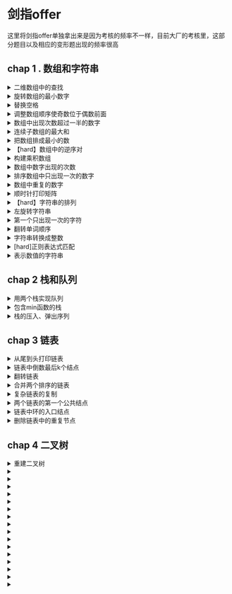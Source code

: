 
# 剑指offer

这里将剑指offer单独拿出来是因为考核的频率不一样，目前大厂的考核里，这部分题目以及相应的变形题出现的频率很高

## chap 1 . 数组和字符串

<details>
<summary> 二维数组中的查找</summary>

**描述**
        
在一个二维数组array中（每个一维数组的长度相同），每一行都按照从左到右递增的顺序排序，每一列都按照从上到下递增的顺序排序。请完成一个函数，输入这样的一个二维数组和一个整数，判断数组中是否含有该整数。
    [
    [1,2,8,9],
    [2,4,9,12],
    [4,7,10,13],
    [6,8,11,15]
    ]
    给定 target = 7，返回 true。
    给定 target = 3，返回 false。
    0 <= array.length <= 500
    0 <= array[0].length <= 500
    你能给出时间复杂度为O(m+n) 的解法吗？（n,m为矩阵的长和宽）

+ 示例1
 
    输入：
    7,[[1,2,8,9],[2,4,9,12],[4,7,10,13],[6,8,11,15]]

    返回值：true

   说明：存在7，返回true

+ 示例2

    输入：
    3,[[1,2,8,9],[2,4,9,12],[4,7,10,13],[6,8,11,15]]
    
    返回值：
    false
 
    说明：
        不存在3，返回false 

**思路**
其实这是个二维情况下的二分法，一般我们的一维情况下，二分法直接找的是数组中间的那个位置，但是现在在二维空间中，怎么找到中间那个位置呢？由于该二维数组具有规律性，从左到右逐渐变大，从上到下逐渐变大，因此我们可以类比，中间的那个位置其实就是在整个数组的最右上角的那个位置。有了这个关键点之后，后续的做法就和一维数组下的二分查找很类似了。算法的空间复杂度O(1),时间复杂度O(n+m)

**题解代码：**
```
 class Solution {
 public:
     bool Find(int target, vector > array) {
         int rows = array.size();
         if(rows == 0) {
             return true;
         }
         int cols = array[0].size();
         int i = 0,j = cols - 1;
         while(j >=0 && i < rows) {
             if(array[i][j] == target) {
                 return true;
             } else if(array[i][j] > target){
                 --j;
             } else {
                 ++i;
             }
         }
         return false;
     }
 };
 
```
</details>

<details>
<summary>旋转数组的最小数字</summary>
把一个数组最开始的若干个元素搬到数组的末尾，我们称之为数组的旋转。输入一个递增排序的数组的一个旋转，输出旋转数组的最小元素。例如，数组 [3,4,5,1,2] 为 [1,2,3,4,5] 的一个旋转，该数组的最小值为1。  

示例 1：

输入：[3,4,5,1,2]
输出：1
示例 2：

输入：[2,2,2,0,1]
输出：0

**思路**
我们考虑数组中的最后一个元素 x：在最小值右侧的元素，它们的值一定都小于等于 x；而在最小值左侧的元素，它们的值一定都大于等于 x。因此，我们可以根据这一条性质，通过二分查找的方法找出最小值。

在二分查找的每一步中，左边界为low，右边界为high，区间的中点为 pivot，最小值就在该区间内。我们将中轴元素 numbers[pivot] 与右边界元素 numbers[high] 进行比较，可能会有以下的三种情况：

第一种情况是 numbers[pivot]< numbers[high]。如下图所示，这说明numbers[pivot] 是最小值右侧的元素，因此我们可以忽略二分查找区间的右半部分。

第二种情况是 numbers[pivot]>numbers[high]。如下图所示，这说明 numbers[pivot] 是最小值左侧的元素，因此我们可以忽略二分查找区间的左半部分。

第三种情况是 numbers[pivot]==numbers[high]。如下图所示，由于重复元素的存在，我们并不能确定 numbers[pivot] 究竟在最小值的左侧还是右侧，因此我们不能莽撞地忽略某一部分的元素。我们唯一可以知道的是，由于它们的值相同，所以无论 numbers[high] 是不是最小值，都有一个它的「替代品」numbers[pivot]，因此我们可以忽略二分查找区间的右端点。


```
class Solution {
public:
    int minArray(vector<int>& numbers) {
        int low = 0;
        int high = numbers.size() - 1;
        //用开区间法，左闭右开
        while (low < high) {
            int pivot = low + (high - low) / 2;
            if (numbers[pivot] < numbers[high]) {
                high = pivot;
            }
            else if (numbers[pivot] > numbers[high]) {
                low = pivot + 1;
            }
            else {//这里主要是重复的元素出现的情况
                high -= 1;
            }
        }
        return numbers[low];
    }
};

```
</details>


<details>
<summary> 替换空格</summary>

**描述**

    请实现一个函数，将一个字符串中的每个空格替换成“%20”。例如，当字符串为We Are Happy.则经过替换之后的字符串为We%20Are%20Happy。
    给定的字符串长度不超过100。保证字符串中的字符为大写英文字母、小写英文字母和空格中的一种。
**示例1**
+ 输入：
        "We Are Happy"
+ 返回值：
        "We%20Are%20Happy"

**思路**

步骤为：扩容，移动。第一步扩容，可以再原数组中，也可以开辟一个新的string，个人觉得开辟一个新的string更省事些，先查看一下数组中的空格个数，然后在数组的末尾扩充相应的空间，此时遍历一遍，O(n)的复杂度。此时肯定不能从头开始移动，因为新增的空格是在后面，因而从后面往前进行移动。又是一个O(n)的时间复杂度。

**题解代码：**

```
    string replaceSpace(string s) {
         // write code here
         string ans;
         for(auto &c : s) {
             if(c == ' ') {
                 ans.append("%20");
             } else {
                 ans.push_back(c);
             }
         }
         return ans;
     }
     
```
</details>
<details>
<summary> 调整数组顺序使奇数位于偶数前面</summary>

**描述**

    输入一个整数数组，实现一个函数来调整该数组中数字的顺序，使得所有的奇数位于数组的前半部分，所有的偶数位于数组的后半部分，并保证奇数和奇数，偶数和偶数之间的相对位置不变。

**示例1**
+ 输入：
    [1,2,3,4]
+ 返回值
    [1,3,2,4]

**示例2**

+ 输入：
        [2,4,6,5,7]
+ 返回值：
        [5,7,2,4,6]
    
**思路：** 如果该题没有要保序，那么其实代码可以如下，和颜色分类的题目是类似的，但是这样的交换其实是不保序的，时间复杂度O(n),空间复杂度O(1)：
```
 class Solution {
 public:
 vector<int> exchange(vector<int>& nums) {
    int count = 0;
    for(int i = 0;i < nums.size();++i) {
        if(nums[i] %2 ) {
            swap(nums[count++],nums[i]);
        }
    }
    return nums;
    }
 };

``` 
    保序的情况，本题的核心在于一个思想，其实就是元素应该放置的位置，原本应该放置的位置，这个核心的思路就是冒泡排序中核心的思路。和颜色分类的问题也是类似的，这类问题本质来说就是按着原有的顺序进行排序。因为冒泡排序是保序的，所以直接拿过来用。这里有个trick，就是可以利用标志法来做冒泡，算法复杂度是O(n^2)。
    题解一：
```
    vector reOrderArray(vector& array) {
        // write code here
        int len = array.size();
        bool flag = true;
        while(flag) {
            flag = false;
            for(int i = 1;i < len ;++i) {
                //if(array[i-1] > array[i] ) {原始冒泡排序的判断条件
                if (array[i -1] % 2 == 0 && array[i] %2) {
                    flag = true;
                    swap(array[i-1],array[i]);
                }
            }
        }
        return array;
    }

    当然如果只关注时间复杂度的话，本题最简单的还是直接开辟出一个新的数组，时间复杂度O(n)，空间复杂度O(n)：
    vector reOrderArray(vector& array) {
        // write code here
        vector<int> ans;
        for(int i = 0;i < array.size();++i) {
            if(array[i] % 2 ) {
                ans.push_back(array[i]);
            }
        }
        for(int i = 0;i < array.size();++i) {
            if(array[i] % 2 == 0) {
                ans.push_back(array[i]);
            }
        }
        return ans;
    }
     
```
</details>

<details>
<summary>数组中出现次数超过一半的数字</summary>

数组中有一个数字出现的次数超过数组长度的一半，请找出这个数字。

你可以假设数组是非空的，并且给定的数组总是存在多数元素。

 
+ 示例 1:

    输入: [1, 2, 3, 2, 2, 2, 5, 4, 2]
输出: 2

限制：

1 <= 数组长度 <= 50000

```
class Solution {
public:
    int majorityElement(vector<int>& nums) {
        int len = nums.size();
        unordered_map<int,int> mp;
        for(int i = 0;i < len;++i) {
            mp[nums[i]]++;
            if(mp[nums[i]] > len / 2) {
                return nums[i];
            } 
        }
        return -1;
    }
};

```

</details>



<details>

<summary>连续子数组的最大和</summary>
输入一个整型数组，数组中的一个或连续多个整数组成一个子数组。求所有子数组的和的最大值。

要求时间复杂度为O(n)。

+ 示例1:

    输入: nums = [-2,1,-3,4,-1,2,1,-5,4]
    输出: 6
    解释: 连续子数组 [4,-1,2,1] 的和最大，为 6。
 
+ 提示：

    1 <= arr.length <= 10^5
    -100 <= arr[i] <= 100
**思路**
本题的解法很多，可以利用动态规划，也可以利用贪心

```
//贪心的解法
class Solution {
public:
    int maxSubArray(vector<int>& nums) {
        int len = nums.size();
        int max_val = INT_MIN;
        int sum = 0;
        for(int j =0;j < len;++j) {
            sum += nums[j];
            if(sum < nums[j]) {//一旦出现往右加，反而比原来的少，就直接以后续的值为结果
                sum = nums[j];
            } 
            max_val = sum > max_val ? sum : max_val;
        }
        return max_val;
    }
};

```

</details>


<details>
<summary>把数组排成最小的数</summary>
输入一个正整数数组，把数组里所有数字拼接起来排成一个数，打印能拼接出的所有数字中最小的一个。例如输入数组{3，32，321}，则打印出这三个数字能排成的最小数字为321323。

**思路**
本质上讲这个题目就是要做排序，只不过这里的排序需要题目要求的来

```
//利用sort函数，然后定义我们自己的排序
class Solution {
public:
    string minNumber(vector<int>& nums) {
        int len = nums.size();
        if(len == 0) {
            return "";
        }
        sort(nums.begin(),nums.end(),[] (int a,int b) {
            string A = std::to_string(a) + std::to_string(b);
            string B = std::to_string(b) + std::to_string(a);
            return A < B ;
        });
        string res;
        for(auto & num: nums) {
            res += std::to_string(num);
        }
        return res;
    }

};
//思路2，自己写快速排序的代码，然后再进行修改
```

</details>

<details>
<summary>【hard】数组中的逆序对</summary>
在数组中的两个数字，如果前面一个数字大于后面的数字，则这两个数字组成一个逆序对。输入一个数组,求出这个数组中的逆序对的总数P。并将P对1000000007取模的结果输出。 即输出P%1000000007。

+ 示例 1:

    输入: [7,5,6,4]
    输出: 5

输入描述：

题目保证输入的数组中没有的相同的数字

数据范围：

对于%50的数据,size<=10^4
对于%75的数据,size<=10^5
对于%100的数据,size<=2*10^5

**思路**
分治思想，采用归并排序的思路来处理，如下图，先分后治：

![分治法](https://github.com/facss/lzy2lcyDocs/blob/master/%E6%95%B0%E6%8D%AE%E7%BB%93%E6%9E%84%E5%92%8C%E7%AE%97%E6%B3%95/imgs/basis_35_1.png)

![basis_35_1.png](https://i.loli.net/2021/09/21/lmMUKTg9ecYdzf3.png)

先把数组分解成两个长度为2的子数组，再把这两个子数组分解成两个长度为1的子数组。接下来一边合并相邻的子数组，一边统计逆序对的数目。在第一对长度为1的子数组{7}、{5}中7>5，因此（7,5）组成一个逆序对。同样在第二对长度为1的子数组{6}，{4}中也有逆序对（6,4），由于已经统计了这两对子数组内部的逆序对，因此需要把这两对子数组进行排序，避免在之后的统计过程中重复统计。

```
class Solution {
public:
    int InversePairs(vector<int> data) {
        if(data.size() == 0){
            return 0;
        }
        // 排序的辅助数组
        vector<int> copy;
        for(int i = 0; i < data.size(); ++i){
            copy.push_back(data[i]);
        }
        return InversePairsCore(data, copy, 0, data.size() - 1) % 1000000007;
    }
    long InversePairsCore(vector<int> &data, vector<int> &copy, int begin, int end){
        // 如果指向相同位置，则没有逆序对。
        if(begin == end){
            copy[begin] = data[end];
            return 0;
        }
        // 求中点
        int mid = (end + begin) >> 1;
        // 使data左半段有序，并返回左半段逆序对的数目
        long leftCount = InversePairsCore(copy, data, begin, mid);
        // 使data右半段有序，并返回右半段逆序对的数目
        long rightCount = InversePairsCore(copy, data, mid + 1, end);
        
        int i = mid; // i初始化为前半段最后一个数字的下标
        int j = end; // j初始化为后半段最后一个数字的下标
        int indexcopy = end; // 辅助数组复制的数组的最后一个数字的下标
        long count = 0; // 计数，逆序对的个数，注意类型
        
        while(i >= begin && j >= mid + 1){
            if(data[i] > data[j]){//进行合并的时候需要计算一下逆序的结果
                copy[indexcopy--] = data[i--];//在进行右边的数据合并的时候要记得把逆序数加和
                count += j - mid;//利用下标进行累加
            }
            else{
                copy[indexcopy--] = data[j--];
            }
        }
        //一旦出现前面的数组比后面的数组长，则把剩余的结果拷贝过去
        for(;i >= begin; --i){
            copy[indexcopy--] = data[i];
        }
        //这里是后面的数组比前面的数组长
        for(;j >= mid + 1; --j){
            copy[indexcopy--] = data[j];
        }
        return leftCount + rightCount + count;
    }
};

```
</details>

<details>
<summary>构建乘积数组</summary>
给定一个数组A[0,1,...,n-1],请构建一个数组B[0,1,...,n-1],其中B中的元素B[i]=A[0]*A[1]*...*A[i-1]*A[i+1]*...*A[n-1]。不能使用除法。

**思路**
本题可以绘制相应的二纬表格进行推理,构造出来两个数组，然后分别相乘即可。

```
class Solution {
public:
    vector<int> constructArr(vector<int>& a) {
        int len = a.size();
        if(len == 0) {
            return {};
        }
        vector<int> arr1(a.begin(),a.end()),arr2(a.begin(),a.end()),res;
        arr1[0] = 1;
        arr2[len - 1] = 1;
        for(int i = 1;i < len ;++i) {
            arr1[i] = arr1[i-1] * a[i-1];
            arr2[len - 1 - i] = arr2[len - i] * a[len - i];
        }

        for(int i = 0;i < len;++i) {
            res.push_back(arr1[i] * arr2[i]);
        }
        return res;
    }
};

```
</details>

<details>
<summary>数组中数字出现的次数</summary>

一个整型数组 nums 里除两个数字之外，其他数字都出现了两次。请写程序找出这两个只出现一次的数字。要求时间复杂度是O(n)，空间复杂度是O(1)。
 
示例 1：

输入：nums = [4,1,4,6]
输出：[1,6] 或 [6,1]
示例 2：

输入：nums = [1,2,10,4,1,4,3,3]
输出：[2,10] 或 [10,2]
**思路**
让我们先来考虑一个比较简单的问题：
如果除了一个数字以外，其他数字都出现了两次，那么如何找到出现一次的数字？
答案很简单：全员进行异或操作即可。考虑异或操作的性质：对于两个操作数的每一位，相同结果为 00，不同结果为 11。那么在计算过程中，成对出现的数字的所有位会两两抵消为 00，最终得到的结果就是那个出现了一次的数字。
那么这一方法如何扩展到找出两个出现一次的数字呢？
如果我们可以把所有数字分成两组，使得：
两个只出现一次的数字在不同的组中；
相同的数字会被分到相同的组中。
那么对两个组分别进行异或操作，即可得到答案的两个数字。这是解决这个问题的关键。
那么如何实现这样的分组呢？

​
在实际操作的过程中，我们拿到序列的异或和 xx之后，对于这个「位」是可以任取的，只要它满足 x_i = 1x 
i=1。但是为了方便，这里的代码选取的是「不为 00 的最低位」，当然你也可以选择其他不为 0 的位置。


**算法**

先对所有数字进行一次异或，得到两个出现一次的数字的异或值。
在异或结果中找到任意为 1 的位。

根据这一位对所有的数字进行分组。

在每个组内进行异或操作，得到两个数字。

```
class Solution {
public:
    vector<int> singleNumbers(vector<int>& nums) {
        int ret = 0;
        for (int n : nums)
            ret ^= n;//全员亦或，找到目标的a和b的亦或结果
        int div = 1;
        while ((div & ret) == 0)//二进制中，找到第一位不是0的，核心要点就是要区分出b和a
            div <<= 1;
        int a = 0, b = 0;
        for (int n : nums)//最后再根据该位是否为0将全员分为两组
            if (div & n)
                a ^= n;
            else
                b ^= n;
        return vector<int>{a, b};
    }
};


```

变形题：在一个数组 nums 中除一个数字只出现一次之外，其他数字都出现了三次。请找出那个只出现一次的数字。

+ 示例 1：

    输入：nums = [3,4,3,3]
    输出：4
    
+ 示例 2：

    输入：nums = [9,1,7,9,7,9,7]
    输出：1

```
class Solution {
public:
    int singleNumber(vector<int>& nums) {
        unordered_map<int,int> mp;
        for(auto& num : nums) {
            mp[num]++;
        }
        for(auto& [k,v]: mp) {
            if(v == 1) {
                return k;
            } 
        }
        return -1;
    }
};

```
</details>
<details>

<summary>排序数组中只出现一次的数字</summary>

给定一个只包含整数的有序数组 nums ，每个元素都会出现两次，唯有一个数只会出现一次，请找出这个唯一的数字。

+ 示例 1:

    输入: nums = [1,1,2,3,3,4,4,8,8]
    输出: 2

+ 示例 2:

输入: nums =  [3,3,7,7,10,11,11]
输出: 10

提示:

1 <= nums.length <= 105
0 <= nums[i] <= 105

```
O(n)的解法,利用亦或
class Solution {
public:
    int singleNonDuplicate(vector<int>& nums) {
        int ret = 0;
        for(auto & num : nums) {
            ret ^= num;
        }
        return ret;
    }
};
```
![tupian](https://pic.leetcode-cn.com/1630467212-hQBvAE-3c432ff0c7741e9f215c187bdd326da.jpg)

要求O(logn)时间复杂度，就用二分查找，不过这里的二分要按照两个数字作为一对，因为由于单个数字的介入，导致了数据出现了一对中有不一致的情况，如果没有单个数字，那么每一对数据都是完全一样的，也即是说我们只要找到了不一致的第一对数组，就可以得到结果。
```
class Solution {
public:
    int singleNonDuplicate(vector<int>& nums) {
        int len = nums.size();
        int left = 0, right = len / 2 -1 ;//这里是以一对作为一组元素
        while(left <= right) {//利用闭区间来做
            int mid = left + (right - left) / 2;
            int i = 2 * mid;//一对数据的左边
            if(nums[i] != nums[i + 1]) {
                if(i == 0 || nums[i-1] == nums[i-2]) {//找到了第一个不同的位置
                    return nums[i];
                }
                right = mid - 1;
            } else {
                left = mid + 1;
            }
        }
        return nums.back();
    }
};
```
</details>

<details>
<summary>数组中重复的数字</summary>
找出数组中重复的数字。


在一个长度为 n 的数组 nums 里的所有数字都在 0～n-1 的范围内。数组中某些数字是重复的，但不知道有几个数字重复了，也不知道每个数字重复了几次。请找出数组中任意一个重复的数字。

示例 1：

输入：
[2, 3, 1, 0, 2, 5, 3]
输出：2 或 3 

```
class Solution {
public:
    int countRange(vector<int> nums, int left,int right) {
        int len = nums.size();
        if(len== 0) {
            return 0;
        }
        int count = 0;
        for(int i =0;i < len;++i) {
            if(nums[i] >= left && nums[i] <= right) {
                ++count;
            }
        }
        return count;
    }
    int findRepeatNumber(vector<int>& nums) {
        //题解1，要求时间最佳，空间次要，数组位置不可移动，则用hashmap, 时间复杂度o(n),空间复杂度o(n)
        /*
        unordered_map<int,int> mp;
        for(auto& num:nums) {
            if(mp.count(num)) {
                return num;
            } else {
                mp[num]++;
            }
        }
        return -1;
        */
        //解法2，要求空间最佳，时间不能太差，数组位置可移动，先用排序，再判断相邻的元素是否想相等
        //时间复杂度o(nlogn),空间复杂度o(1)
        /*
        sort(nums.begin(),nums.end());
        for(int i = 0;i < nums.size()-1; ++i) {
            if(nums[i] == nums[i+1] ) {
                return nums[i];
            }
        }
        return -1;*/
        //解法3.空间复杂度o(1),时间复杂度o(n),数组可以移动，不用额外分配内存
        //i表示索引下标就是应该放置的位置， nums[i]表示数组索引下的元素，nums[nums[i]]表示数组nums[i]应该放置的位置
        //nums[i]是自家的萝卜，nums[nums[i]]是别人家的萝卜,i是原本自家的萝卜应该有的样子
        /*
        for(int i = 0;i < nums.size();++i) {
            while(nums[i] != i) {
                if(nums[i] == nums[nums[i]]) {
                    return nums[i];
                }
                swap(nums[i],nums[nums[i]]);
            }
        }
        return -1;
        */
        //解法4.如果要求空间复杂度o(1)，空间复杂度O(nlogn),不能移动数组,用二分法
        int left = 1,right = nums.size() - 1;
        while(left <= right) {
            int mid = ((right - left) >> 1) + left;
            int count = countRange(nums,left,mid);
            if(left == right) {
                if(count > 1) {
                    return left;
                } else {
                    break;
                }
            }
            if(count > (mid - left + 1)) {
                right = mid;
            } else {
                left = mid + 1;
            }
        }
        return -1;
         
    }
};
```
</details>

<details>
<summary> 顺时针打印矩阵</summary>

**描述**

输入一个矩阵，按照从外向里以顺时针的顺序依次打印出每一个数字，例如，如果输入如下4 X 4矩阵：
        [[1,2,3,4],[5,6,7,8],[9,10,11,12],[13,14,15,16]]
    则依次打印出数字
        [1,2,3,4,8,12,16,15,14,13,9,5,6,7,11,10]
**示例1**

+ 输入：

    [[1,2],[3,4]]

+ 返回值：

    [1,2,4,3]

思路：本题主要就是一个模拟过程，首先需要注意的是数据的规模问题，有些情况是可能出现一行或者一列的，实际上出现逆向遍历是因为出现了多行或者多列的情况，例如从右到左是因为出现了多行的情况，以及从下到上是因为出现了多列，那么一旦只有一行，那么就无需从下到上，只有一列也不需要反向再回去从右到左。整体遍历的时候需要注意边界的情况。
    题解代码:
```
class Solution {
public:
    vector printMatrix(vector > matrix) {
        int rows = matrix.size();
        if(rows == 0) {
            return {};
        }
        int cols = matrix[0].size();
        vector<int> res;
        if(rows == 0 || cols == 0) {
            return res;
        }
        int left = 0,right = cols - 1,top = 0,bottom = rows - 1;
        while(left <= right && top <= bottom) {
            //left to right,区间范围[left,right]
            for(int i = left;i <= right;++i) {
                res.push_back(matrix[top][i]);
            }
            //top to bottom 区间范围(top,bottom]
            for(int i = top + 1;i <= bottom;++i) {
                res.push_back(matrix[i][right]);
            }
            //right to left 区间范围 (right,left]
            if (top != bottom) {//避免
                for(int i = right - 1;i >= left;--i) {
                    res.push_back(matrix[bottom][i]);
                    }
            }
            //bottom to top (bottom,top)
            if (left != right) {
                for(int i = bottom - 1;i > top;--i) {
                    res.push_back(matrix[i][left]);
                    }
            }
            ++top;++left;--right;--bottom;        
        }
        return res;
    }
};
     
```  
</details>

<details>
<summary>【hard】字符串的排列</summary>
输入一个字符串，打印出该字符串中字符的所有排列。

你可以以任意顺序返回这个字符串数组，但里面不能有重复元素。

+ 示例:

    输入：s = "abc"
    输出：["abc","acb","bac","bca","cab","cba"]

**需要用到回溯法**

```
class Solution {
public:
    vector<string> rec;
    vector<int> vis;

    void backtrack(const string& s, int i, int n, string& perm) {
        if (i == n) {
            rec.push_back(perm);
            return;
        }
        for (int j = 0; j < n; j++) {
            if (vis[j] || (j > 0 && !vis[j - 1] && s[j - 1] == s[j])) {
                continue;
            }
            vis[j] = true;
            perm.push_back(s[j]);
            backtrack(s, i + 1, n, perm);
            perm.pop_back();
            vis[j] = false;
        }
    }

    vector<string> permutation(string s) {
        int n = s.size();
        vis.resize(n);
        sort(s.begin(), s.end());
        string perm;
        backtrack(s, 0, n, perm);
        return rec;
    }
};
```
</details>

<details>
<summary>左旋转字符串</summary>

字符串的左旋转操作是把字符串前面的若干个字符转移到字符串的尾部。请定义一个函数实现字符串左旋转操作的功能。比如，输入字符串"abcdefg"和数字2，该函数将返回左旋转两位得到的结果"cdefgab"。

+ 示例 1：

    输入: s = "abcdefg", k = 2
    输出: "cdefgab"

+ 示例 2：

    输入: s = "lrloseumgh", k = 6
    输出: "umghlrlose"

```
class Solution {
public:
    string reverseLeftWords(string s, int n) {
        reverse(s.begin(),s.begin() + n);
        reverse(s.begin() + n,s.end());
        reverse(s.begin(),s.end());
        return s;
    }
};
```

</details>

<details>
<summary>第一个只出现一次的字符</summary>
在字符串 s 中找出第一个只出现一次的字符。如果没有，返回一个单空格。 s 只包含小写字母。

示例 1:

输入：s = "abaccdeff"
输出：'b'
示例 2:

输入：s = "" 
输出：' '

```
class Solution {
public:
    char firstUniqChar(string s) {
        unordered_map<char,int> mp;
        for(auto & c : s) {
            mp[c]++;
        }
        for(auto & c : s) {
            if(mp[c] == 1) {
                return c;
            }
        }
        return ' ';
    }
};
```
</details>

<details>
<summary>翻转单词顺序</summary>
输入一个英文句子，翻转句子中单词的顺序，但单词内字符的顺序不变。为简单起见，标点符号和普通字母一样处理。例如输入字符串"I am a student. "，则输出"student. a am I"。

+ 示例 1：

    输入: "the sky is blue"
    输出: "blue is sky the"
+ 示例 2：

    输入: "  hello world!  "
    输出: "world! hello"
    解释: 输入字符串可以在前面或者后面包含多余的空格，但是反转后的字符不能包括。
+ 示例 3：

    输入: "a good   example"
    输出: "example good a"
    解释: 如果两个单词间有多余的空格，将反转后单词间的空格减少到只含一个。

```
class Solution {
public:
    string reverseWords(string s) {
        stack<string> st;
        int len = s.size();
        string tmp_s;
        for(int i = 0;i <= len;++i) {   
            if(s[i] != ' ' && s[i] != '\0') {
                tmp_s += s[i];
            } else {
                st.push(tmp_s);
                tmp_s="";
            }
        }
        string res;
        while(!st.empty()) {
            string ss = st.top();
            if (ss=="") {
                st.pop();
                continue;
            }
            res += ss + ' ';
            st.pop();
        }
        res.pop_back();
        return res;
    }
};
```
</details>

<details>
<summary>字符串转换成整数</summary>
写一个函数 StrToInt，实现把字符串转换成整数这个功能。不能使用 atoi 或者其他类似的库函数。 

首先，该函数会根据需要丢弃无用的开头空格字符，直到寻找到第一个非空格的字符为止。

当我们寻找到的第一个非空字符为正或者负号时，则将该符号与之后面尽可能多的连续数字组合起来，作为该整数的正负号；假如第一个非空字符是数字，则直接将其与之后连续的数字字符组合起来，形成整数。

该字符串除了有效的整数部分之后也可能会存在多余的字符，这些字符可以被忽略，它们对于函数不应该造成影响。

注意：假如该字符串中的第一个非空格字符不是一个有效整数字符、字符串为空或字符串仅包含空白字符时，则你的函数不需要进行转换。

在任何情况下，若函数不能进行有效的转换时，请返回 0。

说明：

假设我们的环境只能存储 32 位大小的有符号整数，那么其数值范围为 [−231,  231 − 1]。如果数值超过这个范围，请返回  INT_MAX (231 − 1) 或 INT_MIN (−231) 。

+ 示例 1:

    输入: "42"
    输出: 42
+ 示例 2:

    输入: "   -42"
    输出: -42
    解释: 第一个非空白字符为 '-', 它是一个负号。
         我们尽可能将负号与后面所有连续出现的数字组合起来，最后得到 -42 。
+ 示例 3:

    输入: "4193 with words"
    输出: 4193
    解释: 转换截止于数字 '3' ，因为它的下一个字符不为数字。
+ 示例 4:

    输入: "words and 987"
    输出: 0
    解释: 第一个非空字符是 'w', 但它不是数字或正、负号。
        因此无法执行有效的转换。
+ 示例 5:

    输入: "-91283472332"
    输出: -2147483648
    解释: 数字 "-91283472332" 超过 32 位有符号整数范围。 
         因此返回 INT_MIN (−231) 。

```
class Solution {
public:
    int strToInt(string str) {
        if(str.empty()) return 0;
        if(str[0] >= 'a' && str[0] <= 'z') {
            return 0;
        }
        int i = 0;//索引下标
        long res = 0;
        //空格
        while(str[i] == ' ') {
            ++i;
        }
        int sign = 1;
        //负号
        if(str[i] == '-') {
            sign = -1;
            ++i;
        } else if (str[i] == '+') {//正符号
            ++i;
        }
        //正式循环
        while(i < str.size()) {
            if(str[i] >= '0' && str[i] <= '9') {
                res = res * 10 + sign * (str[i] - '0');
                //超出范围就停止循环,防止溢出
                if(res > INT_MAX) {
                    return INT_MAX;
                } else if (res < INT_MIN) {
                    return INT_MIN;
                }
            } else {
                return res;//只要遇到不是数字的就停止循环
            }
            i++;
        }
        return res;
    }
};
```

</details>

<details>
<summary>[hard]正则表达式匹配</summary>

请实现一个函数用来匹配包含'. '和'*'的正则表达式。模式中的字符'.'表示任意一个字符，而'*'表示它前面的字符可以出现任意次（含0次）。在本题中，匹配是指字符串的所有字符匹配整个模式。例如，字符串"aaa"与模式"a.a"和"ab*ac*a"匹配，但与"aa.a"和"ab*a"均不匹配。

+ 示例 1:

    输入:
    s = "aa"
    p = "a"
    输出: false
    解释: "a" 无法匹配 "aa" 整个字符串。
+ 示例 2:

    输入:
    s = "aa"
    p = "a*"
    输出: true
    解释: 因为 '*' 代表可以匹配零个或多个前面的那一个元素, 在这里前面的元素就是 'a'。因此，字符串 "aa" 可被视为 'a' 重复了一次。
+ 示例 3:

    输入:
    s = "ab"
    p = ".*"
    输出: true
    解释: ".*" 表示可匹配零个或多个（'*'）任意字符（'.'）。
+ 示例 4:

    输入:
    s = "aab"
    p = "c*a*b"
    输出: true
    解释: 因为 '*' 表示零个或多个，这里 'c' 为 0 个, 'a' 被重复一次。因此可以匹配字符串 "aab"。
+ 示例 5:

    输入:
    s = "mississippi"
    p = "mis*is*p*."
    输出: false
    s 可能为空，且只包含从 a-z 的小写字母。
    p 可能为空，且只包含从 a-z 的小写字母以及字符 . 和 *，无连续的 '*'。

```
class Solution {
public:
    bool isMatch(string s, string p) {
        int m = s.size();
        int n = p.size();

        auto matches = [&](int i, int j) {
            if (i == 0) {
                return false;
            }
            if (p[j - 1] == '.') {
                return true;
            }
            return s[i - 1] == p[j - 1];
        };

        vector<vector<int>> f(m + 1, vector<int>(n + 1));
        f[0][0] = true;
        for (int i = 0; i <= m; ++i) {
            for (int j = 1; j <= n; ++j) {
                if (p[j - 1] == '*') {
                    f[i][j] |= f[i][j - 2];
                    if (matches(i, j - 1)) {
                        f[i][j] |= f[i - 1][j];
                    }
                }
                else {
                    if (matches(i, j)) {
                        f[i][j] |= f[i - 1][j - 1];
                    }
                }
            }
        }
        return f[m][n];
    }
};

```
</details>

<details>
<summary>表示数值的字符串</summary>

请实现一个函数用来判断字符串是否表示数值（包括整数和小数）。

数值（按顺序）可以分成以下几个部分：

若干空格
一个 小数 或者 整数
（可选）一个 'e' 或 'E' ，后面跟着一个 整数
若干空格
小数（按顺序）可以分成以下几个部分：

（可选）一个符号字符（'+' 或 '-'）
下述格式之一：
至少一位数字，后面跟着一个点 '.'
至少一位数字，后面跟着一个点 '.' ，后面再跟着至少一位数字
一个点 '.' ，后面跟着至少一位数字
整数（按顺序）可以分成以下几个部分：

（可选）一个符号字符（'+' 或 '-'）
至少一位数字
部分数值列举如下：

["+100", "5e2", "-123", "3.1416", "-1E-16", "0123"]
部分非数值列举如下：

["12e", "1a3.14", "1.2.3", "+-5", "12e+5.4"]
 

+ 示例 1：

    输入：s = "0"
    输出：true
+ 示例 2：

    输入：s = "e"
    输出：false
+ 示例 3：

    输入：s = "."
    输出：false
+ 示例 4：

    输入：s = "    .1  "
    输出：true
 
提示：

1 <= s.length <= 20
s 仅含英文字母（大写和小写），数字（0-9），加号 '+' ，减号 '-' ，空格 ' ' 或者点 '.' 。

**思路**
确定有限状态自动机
预备知识

确定有限状态自动机（以下简称「自动机」）是一类计算模型。它包含一系列状态，这些状态中：

有一个特殊的状态，被称作「初始状态」。
还有一系列状态被称为「接受状态」，它们组成了一个特殊的集合。其中，一个状态可能既是「初始状态」，也是「接受状态」。
起初，这个自动机处于「初始状态」。随后，它顺序地读取字符串中的每一个字符，并根据当前状态和读入的字符，按照某个事先约定好的「转移规则」，从当前状态转移到下一个状态；当状态转移完成后，它就读取下一个字符。当字符串全部读取完毕后，如果自动机处于某个「接受状态」，则判定该字符串「被接受」；否则，判定该字符串「被拒绝」。

注意：如果输入的过程中某一步转移失败了，即不存在对应的「转移规则」，此时计算将提前中止。在这种情况下我们也判定该字符串「被拒绝」。

一个自动机，总能够回答某种形式的「对于给定的输入字符串 S，判断其是否满足条件 P」的问题。在本题中，条件 P 即为「构成合法的表示数值的字符串」。

自动机驱动的编程，可以被看做一种暴力枚举方法的延伸：它穷尽了在任何一种情况下，对应任何的输入，需要做的事情。

自动机在计算机科学领域有着广泛的应用。在算法领域，它与大名鼎鼎的字符串查找算法「KMP」算法有着密切的关联；在工程领域，它是实现「正则表达式」的基础。

问题描述：
在 C++ 文档 中，描述了一个合法的数值字符串应当具有的格式。具体而言，它包含以下部分：

符号位，即 ++、-− 两种符号
整数部分，即由若干字符 0-90−9 组成的字符串
小数点
小数部分，其构成与整数部分相同
指数部分，其中包含开头的字符 \text{e}e（大写小写均可）、可选的符号位，和整数部分
相比于 C++ 文档而言，本题还有一点额外的不同，即允许字符串首末两端有一些额外的空格。

在上面描述的五个部分中，每个部分都不是必需的，但也受一些额外规则的制约，如：

如果符号位存在，其后面必须跟着数字或小数点。
小数点的前后两侧，至少有一侧是数字。

根据上面的描述，现在可以定义自动机的「状态集合」了。那么怎么挖掘出所有可能的状态呢？一个常用的技巧是，用「当前处理到字符串的哪个部分」当作状态的表述。根据这一技巧，不难挖掘出所有状态：

起始的空格
符号位
整数部分
左侧有整数的小数点
左侧无整数的小数点（根据前面的第二条额外规则，需要对左侧有无整数的两种小数点做区分）
小数部分
字符 \text{e}e
指数部分的符号位
指数部分的整数部分
末尾的空格
下一步是找出「初始状态」和「接受状态」的集合。根据题意，「初始状态」应当为状态 1，而「接受状态」的集合则为状态 3、状态 4、状态 6、状态 9 以及状态 10。换言之，字符串的末尾要么是空格，要么是数字，要么是小数点，但前提是小数点的前面有数字。

最后，需要定义「转移规则」。结合数值字符串应当具备的格式，将自动机转移的过程以图解的方式表示出来：


```
class Solution {
public:
    enum State {
        STATE_INITIAL,
        STATE_INT_SIGN,
        STATE_INTEGER,
        STATE_POINT,
        STATE_POINT_WITHOUT_INT,
        STATE_FRACTION,
        STATE_EXP,
        STATE_EXP_SIGN,
        STATE_EXP_NUMBER,
        STATE_END
    };

    enum CharType {
        CHAR_NUMBER,
        CHAR_EXP,
        CHAR_POINT,
        CHAR_SIGN,
        CHAR_SPACE,
        CHAR_ILLEGAL
    };

    CharType toCharType(char ch) {
        if (ch >= '0' && ch <= '9') {
            return CHAR_NUMBER;
        } else if (ch == 'e' || ch == 'E') {
            return CHAR_EXP;
        } else if (ch == '.') {
            return CHAR_POINT;
        } else if (ch == '+' || ch == '-') {
            return CHAR_SIGN;
        } else if (ch == ' ') {
            return CHAR_SPACE;
        } else {
            return CHAR_ILLEGAL;
        }
    }

    bool isNumber(string s) {
        unordered_map<State, unordered_map<CharType, State>> transfer{
            {
                STATE_INITIAL, {
                    {CHAR_SPACE, STATE_INITIAL},
                    {CHAR_NUMBER, STATE_INTEGER},
                    {CHAR_POINT, STATE_POINT_WITHOUT_INT},
                    {CHAR_SIGN, STATE_INT_SIGN}
                }
            }, {
                STATE_INT_SIGN, {
                    {CHAR_NUMBER, STATE_INTEGER},
                    {CHAR_POINT, STATE_POINT_WITHOUT_INT}
                }
            }, {
                STATE_INTEGER, {
                    {CHAR_NUMBER, STATE_INTEGER},
                    {CHAR_EXP, STATE_EXP},
                    {CHAR_POINT, STATE_POINT},
                    {CHAR_SPACE, STATE_END}
                }
            }, {
                STATE_POINT, {
                    {CHAR_NUMBER, STATE_FRACTION},
                    {CHAR_EXP, STATE_EXP},
                    {CHAR_SPACE, STATE_END}
                }
            }, {
                STATE_POINT_WITHOUT_INT, {
                    {CHAR_NUMBER, STATE_FRACTION}
                }
            }, {
                STATE_FRACTION,
                {
                    {CHAR_NUMBER, STATE_FRACTION},
                    {CHAR_EXP, STATE_EXP},
                    {CHAR_SPACE, STATE_END}
                }
            }, {
                STATE_EXP,
                {
                    {CHAR_NUMBER, STATE_EXP_NUMBER},
                    {CHAR_SIGN, STATE_EXP_SIGN}
                }
            }, {
                STATE_EXP_SIGN, {
                    {CHAR_NUMBER, STATE_EXP_NUMBER}
                }
            }, {
                STATE_EXP_NUMBER, {
                    {CHAR_NUMBER, STATE_EXP_NUMBER},
                    {CHAR_SPACE, STATE_END}
                }
            }, {
                STATE_END, {
                    {CHAR_SPACE, STATE_END}
                }
            }
        };

        int len = s.length();
        State st = STATE_INITIAL;

        for (int i = 0; i < len; i++) {
            CharType typ = toCharType(s[i]);
            if (transfer[st].find(typ) == transfer[st].end()) {
                return false;
            } else {
                st = transfer[st][typ];
            }
        }
        return st == STATE_INTEGER || st == STATE_POINT || st == STATE_FRACTION || st == STATE_EXP_NUMBER || st == STATE_END;
    }
};


```
</details>

## chap 2 栈和队列

<details>
<summary>用两个栈实现队列</summary>
用两个栈实现一个队列。队列的声明如下，请实现它的两个函数 appendTail 和 deleteHead ，分别完成在队列尾部插入整数和在队列头部删除整数的功能。(若队列中没有元素，deleteHead 操作返回 -1 )

+ 示例 1：

    输入：
    ["CQueue","appendTail","deleteHead","deleteHead"]
    [[],[3],[],[]]
    输出：[null,null,3,-1]
+ 示例 2：

    输入：
    ["CQueue","deleteHead","appendTail","appendTail","deleteHead","deleteHead"]
    [[],[],[5],[2],[],[]]
    输出：[null,-1,null,null,5,2]

```
class CQueue {
public:
    CQueue() {
        while(!s1.empty()) {
            s1.pop();
        }
        while(!s2.empty()) {
            s2.pop();
        }
    }
    
    void appendTail(int value) {
        s1.push(value);
    }
    
    int deleteHead() {
        if(s2.empty()) {
            while(!s1.empty()) {
                s2.push(s1.top());
                s1.pop();
            }
        }
        if(s2.empty()) {
            return -1;
        } else {
            int res = s2.top();
            s2.pop();
            return res;
        }
    }

private:
    stack<int> s1;
    stack<int> s2;
};

/**
 * Your CQueue object will be instantiated and called as such:
 * CQueue* obj = new CQueue();
 * obj->appendTail(value);
 * int param_2 = obj->deleteHead();
 */
```

</details>

<details>
<summary>包含min函数的栈</summary>

**描述**

 定义栈的数据结构，请在该类型中实现一个能够得到栈中所含最小元素的min函数，并且调用 min函数、push函数 及 pop函数 的时间复杂度都是 O(1)
    push(value):将value压入栈中
    pop():弹出栈顶元素
    top():获取栈顶元素
    min():获取栈中最小元素
    
+ 示例:

        输入:    ["PSH-1","PSH2","MIN","TOP","POP","PSH1","TOP","MIN"]
        输出:    -1,2,1,-1
    
+ 解析:
        "PSH-1"表示将-1压入栈中，栈中元素为-1
        "PSH2"表示将2压入栈中，栈中元素为2，-1
        “MIN”表示获取此时栈中最小元素==>返回-1
        "TOP"表示获取栈顶元素==>返回2
        "POP"表示弹出栈顶元素，弹出2，栈中元素为-1
        "PSH-1"表示将1压入栈中，栈中元素为1，-1
        "TOP"表示获取栈顶元素==>返回1
        “MIN”表示获取此时栈中最小元素==>返回-1
    
**题解：**
```
     class Solution {
     public:
         void push(int value) {
             s.push(value);
             if(!m.empty()) {
                 m.push(value< m.top() ? value : m.top());
             } else {
                 m.push(value);
             }
         }
         void pop() {
             s.pop();
             m.pop();
         }
         int top() {
             return s.top();
         }
         int min() {
             return m.top();
         }
     private:
         stack<int> s ;
         stack<int> m;
     };
```
</details>

<details>
<summary>栈的压入、弹出序列</summary>

**描述**

    输入两个整数序列，第一个序列表示栈的压入顺序，请判断第二个序列是否可能为该栈的弹出顺序。假设压入栈的所有数字均不相等。例如序列1,2,3,4,5是某栈的压入顺序，序列4,5,3,2,1是该压栈序列对应的一个弹出序列，但4,3,5,1,2就不可能是该压栈序列的弹出序列。（注意：这两个序列的长度是相等的）
    
+ 示例1
    输入：
    [1,2,3,4,5],[4,3,5,1,2]
    返回值：
    false
    
题解：
```
 class Solution {
 public:
     bool IsPopOrder(vector<int> pushV,vector<int> popV) {
         if(pushV.size() == 0 ) {
             return false;
         }
         vector<int> stack;
         for(int i = 0,j=0;i < pushV.size();) {
             stack.push_back(pushV[i++]);
             while(j < popV.size() && stack.back() == popV[j]) {
                 stack.pop_back();
                 j++;
             }
         }
         return stack.empty();
     }
 };
 
```
</details>

## chap 3 链表

<details>
<summary>从尾到头打印链表</summary>
输入一个链表的头节点，从尾到头反过来返回每个节点的值（用数组返回）。

+ 示例 1：

    输入：head = [1,3,2]
    输出：[2,3,1]


解法1，遍历链表，存到数组中，然后翻转数组
```
/**
 * Definition for singly-linked list.
 * struct ListNode {
 *     int val;
 *     ListNode *next;
 *     ListNode(int x) : val(x), next(NULL) {}
 * };
 */
class Solution {
public:
    vector<int> reversePrint(ListNode* head) {
        vector<int> res;
        while(head) {
            res.push_back(head->val);
            head = head -> next;
        }
        int len = res.size();
        for(int i = 0;i < len /2;++i) {
            swap(res[i],res[len - 1 - i]);
        }
        return res;
    }
};
```
解法2，反转链表，然后遍历链表到数组中
```
/**
 * Definition for singly-linked list.
 * struct ListNode {
 *     int val;
 *     ListNode *next;
 *     ListNode(int x) : val(x), next(NULL) {}
 * };
 */
class Solution {
public:
    vector<int> reversePrint(ListNode* head) {
        vector<int> res;
        ListNode * prev = nullptr;
        ListNode * cur = head;
        while(cur) {
            ListNode * tmp = cur->next;//切记，存的是后面的节点
            cur->next = prev;
            prev = cur;
            cur = tmp;
        }
        ListNode * now_node = prev;
        while(now_node) {
            res.push_back(now_node->val);
            now_node = now_node->next;
        }
        return res;
    }
};
```

</details>

<details>
<summary>链表中倒数最后k个结点</summary>

描述

    输入一个长度为n的链表，设链表中的元素的值为ai，输出一个链表，该输出链表包含原链表中从倒数第k个结点至尾节点的全部节点。如果该链表长度小于k，请返回一个长度为 0 的链表。
    
+ 示例1

    输入：
    {1,2,3,4,5},3
    返回值：
    {3,4,5}

+ 示例2

    输入：
    {2},8
    返回值：
    {}

**思路：**

    本质上来说，这个还是个模拟的过程，解法1可以先遍历一遍，看看链表的长度len，然后减去k后得到len-k， 最后再遍历到len-k得到最后的结果。解法2,可以先走k步，然后再通过另一个指针同时走，以第二个指针的结果返回，这样不需要重复走，时间复杂度是严格的O(n)

解法1
```
     /**
      * struct ListNode {
              *    int val;
              *    struct ListNode next;
              *    ListNode(int x) : val(x), next(nullptr) {}
      * };
      */
     class Solution {
     public:
         /*
          * 代码中的类名、方法名、参数名已经指定，请勿修改，直接返回方法规定的值即可
          *
          * 
          * @param pHead ListNode类 
          * @param k int整型 
          * @return ListNode类
          /
         ListNode FindKthToTail(ListNode* pHead, int k) {
             // write code here
             ListNode * pTmp = pHead;
             
            int len = 0;
            while(pTmp) {
                ++len;
                pTmp = pTmp->next;
            }
            int count = len - k;
            if(len < k) {
                return NULL;
            }
            while(count--) {
                pHead = pHead->next;
            }
            return pHead;
         }
     };
    解法2：
     /**
      * struct ListNode {
              *    int val;
              *    struct ListNode next;
              *    ListNode(int x) : val(x), next(nullptr) {}
      * };
      */
     class Solution {
     public:
         /*
          * 代码中的类名、方法名、参数名已经指定，请勿修改，直接返回方法规定的值即可
          *
          * 
          * @param pHead ListNode类 
          * @param k int整型 
          * @return ListNode类
          /
         ListNode FindKthToTail(ListNode* pHead, int k) {
             // write code here
             ListNode * pTmp1 = pHead;
             
            ListNode* pTmp2 = pHead;
            while(k && pTmp1 != NULL) {
                --k;
                pTmp1 = pTmp1->next;
            }
            if(k) {//如果k没有减为0，说明数据长度小于链表长度
                return NULL;
            }
            while(pTmp1 != NULL) {
                pTmp1 = pTmp1->next;
                    pTmp2 = pTmp2->next;
            }
             return pTmp2;
         }
     };
    
``` 
</details>

<details>
<summary>翻转链表</summary>

描述
    输入一个链表，反转链表后，输出新链表的表头。
+ 示例1

    输入：
        {1,2,3}
        返回值：
        {3,2,1}
**思路：**
用prev和cur进行标志，先对指针进行翻转，然后再移动前后的prev和cur

题解
```
     class Solution {
     public:
         ListNode* ReverseList(ListNode* pHead) {
            ListNode* cur = pHead;
           
            ListNode * prev = NULL;
            ListNode * tmp;
            while(cur) {
                tmp = cur->next;
                cur->next = prev;
                prev = cur;
                cur = tmp;
            }
            return prev;
         }
     };
     
```
</details>

<details>
<summary>合并两个排序的链表</summary>

**描述**
        输入两个单调递增的链表，输出两个链表合成后的链表，当然我们需要合成后的链表满足单调不减规则。
    
**思路：**
这题虽然是模拟的过程，不过是用到了归并排序的最后合并的思路，就是两两比对，然后再合并，构造一个虚拟头节点，然后在两个链表中进行比对
    
题解
```
     ListNode* Merge(ListNode* pHead1, ListNode* pHead2) {
         ListNode * dummy_head = new ListNode(-1);//虚拟头节点
             ListNode * head = dummy_head;
             while(pHead1 && pHead2) {
                 if( pHead1->val > pHead2->val) {
                    head->next = pHead2;
                    pHead2 = pHead2->next;
     
                } else {
                    head->next = pHead1;
                    pHead1 = pHead1->next;
     
                } 
                head = head->next;
             }
             if(pHead1 == NULL && pHead2 != NULL) {
                 head->next = pHead2;
             }
             if(pHead2 == NULL && pHead1 != NULL) {
                 head->next = pHead1;
             }
     
         return dummy_head->next;
     }
     
```
</details>

<details>
<summary>复杂链表的复制</summary>

**描述**

    输入一个复杂链表（每个节点中有节点值，以及两个指针，一个指向下一个节点，另一个特殊指针random指向一个随机节点），请对此链表进行深拷贝，并返回拷贝后的头结点。（注意，输出结果中请不要返回参数中的节点引用，否则判题程序会直接返回空）。 下图是一个含有5个结点的复杂链表。图中实线箭头表示next指针，虚线箭头表示random指针。为简单起见，指向null的指针没有画出。
如图：
            
+ 示例1

    输入：
    {1,2,3,4,5,3,5,#,2,#}
    返回值：
    {1,2,3,4,5,3,5,#,2,#}

    输入:{1,2,3,4,5,3,5,#,2,#}
    输出:{1,2,3,4,5,3,5,#,2,#}
    解析:我们将链表分为两段，前半部分{1,2,3,4,5}为ListNode，后半部分{3,5,#,2,#}是随机指针域表示。
    以上示例前半部分可以表示链表为的ListNode:1->2->3->4->5
    后半部分，3，5，#，2，#分别的表示为
    1的位置指向3，2的位置指向5，3的位置指向null，4的位置指向2，5的位置指向null
    如下图:

**思路：**
            用一个hash表装映射关系
        题解
```
    /*
    struct RandomListNode {
        int label;
        struct RandomListNode next, *random;
        RandomListNode(int x) :
                label(x), next(NULL), random(NULL) {
        }
    };
    */
    class Solution {
    public:
        RandomListNode Clone(RandomListNode* pHead) {
            RandomListNode* cur = pHead;
            unordered_map mp;
            //复制各节点，并建立 “原节点 -> 新节点” 的 Map 映射
            while(cur) {
                mp[cur] = new RandomListNode(cur->label);
                cur=cur->next;
            }
            cur = pHead;
            while(cur) {
                mp[cur]->next = mp[cur->next];
                mp[cur]->random = mp[cur->random];
                cur = cur->next;
            }
            return mp[pHead];
        }
    };
         
```
</details>

<details>
<summary>两个链表的第一个公共结点</summary>

**描述**

        输入两个无环的单链表，找出它们的第一个公共结点。（注意因为传入数据是链表，所以错误测试数据的提示是用其他方式显示的，保证传入数据是正确的）
+ 示例1

    输入：
        {1,2,3},{4,5},{6,7}
    返回值：
        {6,7}
    说明：
        第一个参数{1,2,3}代表是第一个链表非公共部分，第二个参数{4,5}代表是第二个链表非公共部分，最后的{6,7}表示的是2个链表的公共部分这3个参数最后在后台会组装成为2个两个无环的单链表，且是有公共节点的  

+ 示例2
    输入：
        {1},{2,3},{}
    返回值：
        {}
    说明：
        2个链表没有公共节点 ,返回null，后台打印{}

**思路：**
还是比较清晰的，先分别走完两条链表，分别计算出长度，然后减去得到差值，先让长链表走完差值的部分，接着再两个链表同时走，直到两个链表的值相等为止
    
题解：
```
/**
 * Definition for singly-linked list.
 * struct ListNode {
 *     int val;
 *     ListNode *next;
 *     ListNode(int x) : val(x), next(NULL) {}
 * };
 */
class Solution {
public:
    ListNode *getIntersectionNode(ListNode *headA, ListNode *headB) {
        int len1=0,len2=0;
        ListNode *tmp1=headA,*tmp2=headB;
        while(headA==NULL || headB==NULL)
            return NULL;
        while(tmp1->next!=NULL) {
            ++len1;
            tmp1=tmp1->next;
        }
        while( tmp2->next!=NULL) {
            ++len2;
            tmp2=tmp2->next;
        }
        tmp1=headA,tmp2=headB;
        int diff=len1-len2;
        while(diff>0 && tmp1!=NULL) {
            --diff;
            tmp1=tmp1->next;
        }
        while(diff<0 && tmp2!=NULL ) {
            ++diff;
            tmp2=tmp2->next;
        }
        while(tmp1!=NULL&&tmp2!=NULL) {
            if(tmp1==tmp2)
                return tmp1;
            tmp1=tmp1->next;
            tmp2=tmp2->next;
            
        }
        return NULL;
    }
};
```
</details>

<details>
<summary>链表中环的入口结点</summary>
给定一个链表，返回链表开始入环的第一个节点。 如果链表无环，则返回 null。

为了表示给定链表中的环，我们使用整数 pos 来表示链表尾连接到链表中的位置（索引从 0 开始）。 如果 pos 是 -1，则在该链表中没有环。注意，pos 仅仅是用于标识环的情况，并不会作为参数传递到函数中。

说明：不允许修改给定的链表。

进阶：

你是否可以使用 O(1) 空间解决此题？


```
/**
 * Definition for singly-linked list.
 * struct ListNode {
 *     int val;
 *     ListNode *next;
 *     ListNode(int x) : val(x), next(NULL) {}
 * };
 */
class Solution {
public:
    ListNode *detectCycle(ListNode *head) {
        ListNode* slow = head;
		ListNode * fast = head;
		while(fast != nullptr && fast->next != nullptr) {
		    slow = slow->next;
			fast = fast->next->next;
			// 快慢指针相遇，此时从head 和 相遇点，同时查找直至相遇
			if(slow == fast) {
			    ListNode* idx1 = fast;
				ListNode * idx2 = head;
				while(idx1 != idx2) {
				    idx1 = idx1->next;
					idx2 = idx2->next;
				}
				return idx2;// 返回环的入口
			}
		}
		return nullptr;     
    }
};
```
</details>

<details>
<summary>删除链表中的重复节点</summary>
    
**描述**

    在一个排序的链表中，存在重复的结点，请删除该链表中重复的结点，重复的结点不保留，返回链表头指针。 例如，链表1->2->3->3->4->4->5 处理后为 1->2->5
    
+ 示例1

        输入：
        {1,2,3,3,4,4,5}
        返回值：
        {1,2,5}

**思路：**

```
     /*
     struct ListNode {
         int val;
         struct ListNode next;
         ListNode(int x) :
             val(x), next(NULL) {
         }
     };
     */
     class Solution {
     public:
         ListNode* deleteDuplication(ListNode pHead) {
             ListNode* dummy_head = new ListNode(-1);
             dummy_head->next = pHead;
             ListNode * prev = dummy_head;
             ListNode * cur = pHead;
             while(cur && cur->next) {
                 if(cur->val == cur->next->val) {
                     int v = cur->val;
                     while(cur && cur->val == v) {
                         cur = cur->next;
                     }
                     prev->next = cur;
                 } else {
                     prev = cur;
                     cur = cur->next;
                 }
             }
             return dummy_head->next;
         }
     };
     
```
</details>

## chap 4 二叉树

<details>
<summary>重建二叉树</summary>
输入某二叉树的前序遍历和中序遍历的结果，请构建该二叉树并返回其根节点。
假设输入的前序遍历和中序遍历的结果中都不含重复的数字。

+ 示例 1:

![tree.jpeg](https://i.loli.net/2021/09/24/qNXi2FELp61gksr.jpg)

+ Input: preorder = [3,9,20,15,7], inorder = [9,3,15,20,7]
Output: [3,9,20,null,null,15,7]

+ 示例 2:
    Input: preorder = [-1], inorder = [-1] 
    Output: [-1]


**题解**
其实本题的思路显然也有递归和迭代两种解法。
首先是递归解法，我们需要根据前序遍历的结果中第一个元素获得根节点，然后再去中序遍历中找到对应的区间进行切分，分别得到左子树和右子树的中序遍历，然后再根据中旬遍历的切分重新回到原来的前序遍历中，切分得到左子树的前序遍历和右子树的前序遍历。在切分的时候一定要注意好左右区间， 我这里采用了左闭右开的方式。

优化1:可以将每次去中序遍历查索引下表的数据放到哈希表中加速查询

递归解法：

```
/**
 * Definition for a binary tree node.
 * struct TreeNode {
 *     int val;
 *     TreeNode *left;
 *     TreeNode *right;
 *     TreeNode(int x) : val(x), left(NULL), right(NULL) {}
 * };
 */
class Solution {
public:
    TreeNode* TraversalbuildSubtree(vector<int>& preorder, vector<int>& inorder) {
        if(preorder.size() == 0 ) {
            return nullptr;
        }
        int val = preorder[0];
        TreeNode * root = new TreeNode(val); 
        if(preorder.size() == 1) {
            return root;
        }
        int i ;
        for(i = 0;i < inorder.size();++i) {
            if(inorder[i] == val) {
                break;
            }
        }
        //左闭右开区间：[0, i)
        vector<int> left_inorder(inorder.begin(),inorder.begin() + i);
        vector<int> right_inorder(inorder.begin() + 1 + i,inorder.end());
        
        //左闭右开状态：[）
        vector<int> left_preorder(preorder.begin() + 1, preorder.begin() + left_inorder.size() + 1);
        vector<int> right_preorder(preorder.begin() + left_inorder.size() + 1, preorder.end());

        root->left =  TraversalbuildSubtree(left_preorder,left_inorder);
        root->right = TraversalbuildSubtree(right_preorder,right_inorder);
        return root;
    }

    TreeNode* buildTree(vector<int>& preorder, vector<int>& inorder) {
        if(preorder.size() == 0 || inorder.size() == 0) {
            return nullptr;
        }
        return TraversalbuildSubtree(preorder,inorder);
    }
};
```

迭代写法：

```
class Solution {
public:
    TreeNode* buildTree(vector<int>& preorder, vector<int>& inorder) {
        if (!preorder.size()) {
            return nullptr;
        }
        TreeNode* root = new TreeNode(preorder[0]);
        stack<TreeNode*> stk;
        stk.push(root);
        int inorderIndex = 0;
        for (int i = 1; i < preorder.size(); ++i) {
            int preorderVal = preorder[i];
            TreeNode* node = stk.top();
            if (node->val != inorder[inorderIndex]) {
                node->left = new TreeNode(preorderVal);
                stk.push(node->left);
            }
            else {
                while (!stk.empty() && stk.top()->val == inorder[inorderIndex]) {
                    node = stk.top();
                    stk.pop();
                    ++inorderIndex;
                }
                node->right = new TreeNode(preorderVal);
                stk.push(node->right);
            }
        }
        return root;
    }
};

```
</details>

<details>
<summary></summary>
</details>

<details>
<summary></summary>
</details>

<details>
<summary></summary>
</details>

<details>
<summary></summary>
</details>

<details>
<summary></summary>
</details>

<details>
<summary></summary>
</details>

<details>
<summary></summary>
</details>

<details>
<summary></summary>
</details>

<details>
<summary></summary>
</details>

<details>
<summary></summary>
</details>

<details>
<summary></summary>
</details>

<details>
<summary></summary>
</details>

<details>
<summary></summary>
</details>

<details>
<summary></summary>
</details>

<details>
<summary></summary>
</details>

<details>
<summary></summary>
</details>